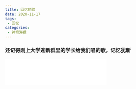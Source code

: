 ```yaml
---
title: 回忆的歌
date: 2020-11-17
tags:
 - 回忆
categories: 
 - 神奇海螺
---
```


### 还记得刚上大学迎新群里的学长给我们唱的歌，记忆犹新

<iframe frameborder="no" border="0" marginwidth="0" marginheight="0" width=330 height=86 src="//music.163.com/outchain/player?type=2&id=1496060703&auto=1&height=66"></iframe>